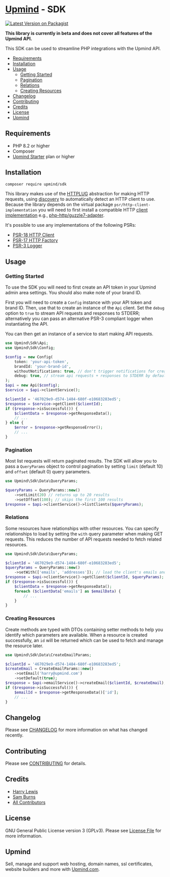 # [Upmind](https://github.com/upmind-automation) - SDK

[![Latest Version on Packagist](https://img.shields.io/packagist/v/upmind/sdk.svg?style=flat-square)](https://packagist.org/packages/upmind/sdk)

**This library is currently in beta and does not cover all features of the Upmind API.**

This SDK can be used to streamline PHP integrations with the Upmind API.

- [Requirements](#requirements)
- [Installation](#installation)
- [Usage](#usage)
  - [Getting Started](#getting-started)
  - [Pagination](#pagination)
  - [Relations](#relations)
  - [Creating Resources](#creating-resources)
- [Changelog](#changelog)
- [Contributing](#contributing)
- [Credits](#credits)
- [License](#license)
- [Upmind](#upmind)

## Requirements

- PHP 8.2 or higher
- Composer
- [Upmind Starter](https://upmind.com/pricing) plan or higher

## Installation

```bash
composer require upmind/sdk
```

This library makes use of the [HTTPLUG](https://docs.php-http.org/en/latest/index.html) abstraction for making HTTP requests, using [discovery](https://docs.php-http.org/en/latest/discovery.html) to automatically detect an HTTP client to use. Because the library depends on the virtual package `psr/http-client-implementation` you will need to first install a compatible HTTP [client implementation](https://packagist.org/providers/psr/http-client-implementation) e.g., [php-http/guzzle7-adapter](https://packagist.org/packages/php-http/guzzle7-adapter).

It's possible to use any implementations of the following PSRs:
- [PSR-18 HTTP Client](https://www.php-fig.org/psr/psr-18/)
- [PSR-17 HTTP Factory](https://www.php-fig.org/psr/psr-17/)
- [PSR-3 Logger](https://www.php-fig.org/psr/psr-3/)

## Usage

### Getting Started

To use the SDK you will need to first create an API token in your Upmind admin area settings. You should also make note of your brand ID.

First you will need to create a `Config` instance with your API token and brand ID. Then, use that to create an instance of the `Api` client. Set the `debug` option to `true` to stream API requests and responses to STDERR; alternatively you can pass an alternative PSR-3 compliant logger when instantiating the API.

You can then get an instance of a service to start making API requests.

```php
use Upmind\Sdk\Api;
use Upmind\Sdk\Config;

$config = new Config(
    token: 'your-api-token',
    brandId: 'your-brand-id',
    withoutNotifications: true, // don't trigger notifications for create/update/delete requests
    debug: true, // stream api requests + responses to STDERR by default
);
$api = new Api($config);
$service = $api->clientService();

$clientId = '467029e9-d574-1484-680f-e10683283ed5';
$response = $service->getClient($clientId);
if ($response->isSuccessful()) {
    $clientData = $response->getResponseData();
    // ...
} else {
    $error = $response->getResponseError();
    // ...
}
```

### Pagination

Most list requests will return paginated results. The SDK will allow you to pass a `QueryParams` object to control pagination by setting `limit` (default 10) and `offset` (default 0) query parameters.

```php
use Upmind\Sdk\Data\QueryParams;

$queryParams = QueryParams::new()
    ->setLimit(20) // returns up to 20 results
    ->setOffset(100); // skips the first 100 results
$response = $api->clientService()->listClients($queryParams);
```

### Relations

Some resources have relationships with other resources. You can specify relationships to load by setting the `with` query parameter when making GET requests. This reduces the number of API requests needed to fetch related resources.

```php
use Upmind\Sdk\Data\QueryParams;

$clientId = '467029e9-d574-1484-680f-e10683283ed5';
$queryParams = QueryParams::new()
    ->setWith(['emails', 'addresses']); // load the client's emails and addresses
$response = $api->clientService()->getClient($clientId, $queryParams);
if ($response->isSuccessful()) {
    $clientData = $response->getResponseData();
    foreach ($clientData['emails'] as $emailData) {
        // ...
    }
}
```

### Creating Resources

Create methods are typed with DTOs containing setter methods to help you identify which parameters are available. When a resource is created successfully, an `id` will be returned which can be used to fetch and manage the resource later.

```php
use Upmind\Sdk\Data\CreateEmailParams;

$clientId = '467029e9-d574-1484-680f-e10683283ed5';
$createEmail = CreateEmailParams::new()
    ->setEmail('harry@upmind.com')
    ->setDefault(true);
$response = $api->emailService()->createEmail($clientId, $createEmail);
if ($response->isSuccessful()) {
    $emailId = $response->getResponseData()['id'];
    // ...
}
```

## Changelog

Please see [CHANGELOG](CHANGELOG.md) for more information on what has changed recently.

## Contributing

Please see [CONTRIBUTING](CONTRIBUTING.md) for details.

## Credits

 - [Harry Lewis](https://github.com/uphlewis)
 - [Sam Burns](https://github.com/sam-bee)
 - [All Contributors](../../contributors)

## License

GNU General Public License version 3 (GPLv3). Please see [License File](LICENSE.md) for more information.

## Upmind

Sell, manage and support web hosting, domain names, ssl certificates, website builders and more with [Upmind.com](https://upmind.com/start).
